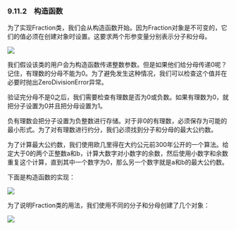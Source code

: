    

### 9.11.2　构造函数

为了实现Fraction类，我们会从构造函数开始。因为Fraction对象是不可变的，它们的值必须在创建对象时设置。这要求两个形参变量分别表示分子和分母。

![](../Images/image07365.gif)

我们假设该类的用户会为构造函数传递整数参数。但是如果他们给分母传递0呢？记住，有理数的分母不能为0。为了避免发生这种情况，我们可以检查这个值并在必要时抛出ZeroDivisionError异常。

验证完分母不是0之后，我们需要检查有理数是否为0或负数。如果有理数为0，就把分子设置为0并且把分母设置为1。

负有理数会把分子设置为负整数进行存储。对于非0的有理数，必须保存为可能的最小形式。为了对有理数进行约分，我们必须找到分子和分母的最大公约数。

为了计算最大公约数，我们使用欧几里得在大约公元前300年公开的一个算法。给定大于0的两个正整数a和b，计算大数字对小数字的余数，然后使用小数字和余数重复这个计算，直到其中一个数字为0，那么另一个数字就是a和b的最大公约数。

下面是构造函数的实现：

![](0-Assets/Epubook/程序员编程语言经典合集（计算机科学丛书5册套装），javapython编程语言含经典教材龙书《编译原理》%20(Bruce%20Eckel%20%20Alfred%20V.%20Aho%20%20Monica%20S.%20Lam%20etc.)%20(Z-Library)/images/image07366.jpeg)

为了说明Fraction类的用法，我们使用不同的分子和分母创建了几个对象：

![](0-Assets/Epubook/程序员编程语言经典合集（计算机科学丛书5册套装），javapython编程语言含经典教材龙书《编译原理》%20(Bruce%20Eckel%20%20Alfred%20V.%20Aho%20%20Monica%20S.%20Lam%20etc.)%20(Z-Library)/images/image07367.jpeg)